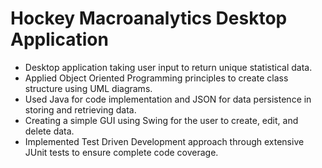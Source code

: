 # Hockey Macroanalytics Desktop Application

- Desktop application taking user input to return unique statistical data.
- Applied Object Oriented Programming principles to create class structure using UML diagrams. 
- Used Java for code implementation and JSON for data persistence in storing and retrieving data.
- Creating a simple GUI using Swing for the user to create, edit, and delete data.
- Implemented Test Driven Development approach through extensive JUnit tests to ensure complete code coverage. 
